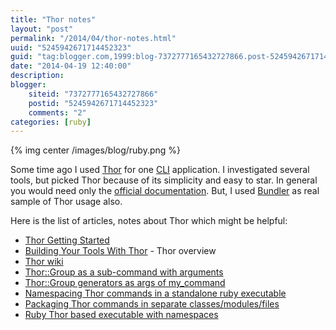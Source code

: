 ```yaml
---
title: "Thor notes"
layout: "post"
permalink: "/2014/04/thor-notes.html"
uuid: "5245942671714452323"
guid: "tag:blogger.com,1999:blog-7372777165432727866.post-5245942671714452323"
date: "2014-04-19 12:40:00"
description: 
blogger:
    siteid: "7372777165432727866"
    postid: "5245942671714452323"
    comments: "2"
categories: [ruby]
---
```

{% img center /images/blog/ruby.png %}

Some time ago I used [Thor] for one [CLI] application. I
investigated several tools, but picked Thor because of its simplicity
and easy to star. In general you would need only the [official
documentation][Thor]. But, I used [Bundler][] as real sample of Thor
usage also.  
  
Here is the list of articles, notes about Thor which might be helpful:  

*   [Thor Getting Started][Thor]
*   [Building Your Tools With Thor][] - Thor overview
*   [Thor wiki][]
*   [Thor::Group as a sub-command with arguments][]
*   [Thor::Group generators as args of my\_command][]
*   [Namespacing Thor commands in a standalone ruby executable][]
*   [Packaging Thor commands in separate classes/modules/files][] 
*   [Ruby Thor based executable with namespaces][]


[Thor]: http://whatisthor.com/
[CLI]: http://en.wikipedia.org/wiki/Command-line_interface
[Bundler]: http://bundler.io/
[Building Your Tools With Thor]: http://blog.paracode.com/2012/05/17/building-your-tools-with-thor/
[Thor wiki]: https://github.com/erikhuda/thor/wiki
[Thor::Group as a sub-command with arguments]: http://stackoverflow.com/questions/9340754/how-do-i-register-a-thorgroup-as-a-subcommand-with-arguments
[Thor::Group generators as args of my\_command]: http://stackoverflow.com/questions/9339677/how-do-i-create-thorgroup-generators-as-args-of-my-command
[Namespacing Thor commands in a standalone ruby executable]: http://stackoverflow.com/questions/5663519/namespacing-thor-commands-in-a-standalone-ruby-executable
[Packaging Thor commands in separate classes/modules/files]: http://stackoverflow.com/questions/5729071/how-to-compose-thor-tasks-in-separate-classes-modules-files
[Ruby Thor based executable with namespaces]: http://stackoverflow.com/questions/6561912/ruby-thor-based-executable-with-namespaces